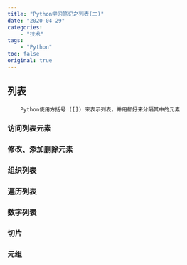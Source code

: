 ```yaml
---
title: "Python学习笔记之列表(二)"
date: "2020-04-29"
categories:
    - "技术"
tags:
    - "Python"
toc: false
original: true
---
```


## 列表
```
    Python使用方括号 ([]) 来表示列表，并用都好来分隔其中的元素
```

### 访问列表元素

### 修改、添加删除元素

### 组织列表

### 遍历列表

### 数字列表

### 切片

### 元组
